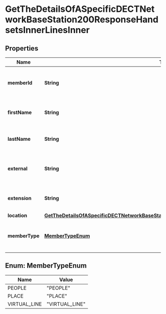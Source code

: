 

# GetTheDetailsOfASpecificDECTNetworkBaseStation200ResponseHandsetsInnerLinesInner


## Properties

| Name | Type | Description | Notes |
|------------ | ------------- | ------------- | -------------|
|**memberId** | **String** | Unique identifier of the handset line member. |  |
|**firstName** | **String** | First name of handset line member. |  |
|**lastName** | **String** | Last name of handset line member. |  |
|**external** | **String** | Primary number of handset line member. |  |
|**extension** | **String** | Extension of handset line member. |  |
|**location** | [**GetTheDetailsOfASpecificDECTNetworkBaseStation200ResponseHandsetsInnerLinesInnerLocation**](GetTheDetailsOfASpecificDECTNetworkBaseStation200ResponseHandsetsInnerLinesInnerLocation.md) |  |  |
|**memberType** | [**MemberTypeEnum**](#MemberTypeEnum) | Indicates handset line member type. |  |



## Enum: MemberTypeEnum

| Name | Value |
|---- | -----|
| PEOPLE | &quot;PEOPLE&quot; |
| PLACE | &quot;PLACE&quot; |
| VIRTUAL_LINE | &quot;VIRTUAL_LINE&quot; |



